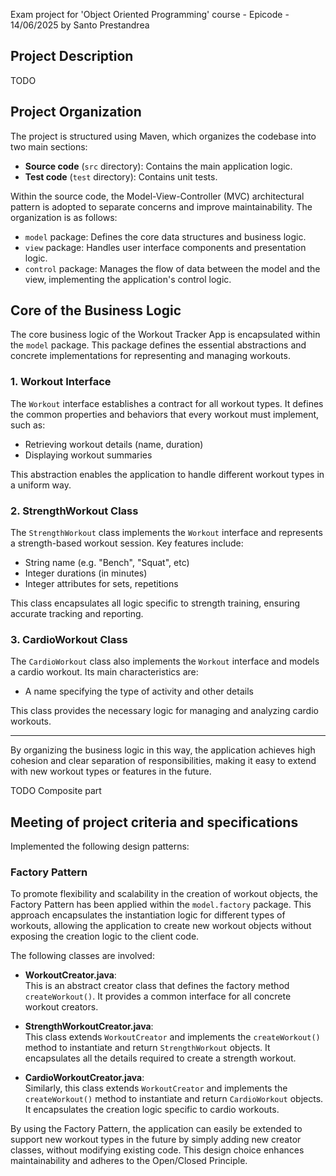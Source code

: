 Exam project for 'Object Oriented Programming' course - Epicode - 14/06/2025 by Santo Prestandrea

## Project Description

TODO

## Project Organization

The project is structured using Maven, which organizes the codebase into two main sections:

- **Source code** (`src` directory): Contains the main application logic.
- **Test code** (`test` directory): Contains unit tests.

Within the source code, the Model-View-Controller (MVC) architectural pattern is adopted to separate concerns and improve maintainability. The organization is as follows:

- `model` package: Defines the core data structures and business logic.
- `view` package: Handles user interface components and presentation logic.
- `control` package: Manages the flow of data between the model and the view, implementing the application's control logic.

## Core of the Business Logic

The core business logic of the Workout Tracker App is encapsulated within the `model` package. This package defines the essential abstractions and concrete implementations for representing and managing workouts.

### 1. Workout Interface

The `Workout` interface establishes a contract for all workout types. It defines the common properties and behaviors that every workout must implement, such as:

- Retrieving workout details (name, duration)
- Displaying workout summaries

This abstraction enables the application to handle different workout types in a uniform way.

### 2. StrengthWorkout Class

The `StrengthWorkout` class implements the `Workout` interface and represents a strength-based workout session. Key features include:

- String name (e.g. "Bench", "Squat", etc)
- Integer durations (in minutes)
- Integer attributes for sets, repetitions

This class encapsulates all logic specific to strength training, ensuring accurate tracking and reporting.

### 3. CardioWorkout Class

The `CardioWorkout` class also implements the `Workout` interface and models a cardio workout. Its main characteristics are:

- A name specifying the type of activity and other details

This class provides the necessary logic for managing and analyzing cardio workouts.

---

By organizing the business logic in this way, the application achieves high cohesion and clear separation of responsibilities, making it easy to extend with new workout types or features in the future.

TODO Composite part

## Meeting of project criteria and specifications

Implemented the following design patterns:

### Factory Pattern

To promote flexibility and scalability in the creation of workout objects, the Factory Pattern has been applied within the `model.factory` package. This approach encapsulates the instantiation logic for different types of workouts, allowing the application to create new workout objects without exposing the creation logic to the client code.

The following classes are involved:

- **WorkoutCreator.java**:  
    This is an abstract creator class that defines the factory method `createWorkout()`. It provides a common interface for all concrete workout creators.

- **StrengthWorkoutCreator.java**:  
    This class extends `WorkoutCreator` and implements the `createWorkout()` method to instantiate and return `StrengthWorkout` objects. It encapsulates all the details required to create a strength workout.

- **CardioWorkoutCreator.java**:  
    Similarly, this class extends `WorkoutCreator` and implements the `createWorkout()` method to instantiate and return `CardioWorkout` objects. It encapsulates the creation logic specific to cardio workouts.

By using the Factory Pattern, the application can easily be extended to support new workout types in the future by simply adding new creator classes, without modifying existing code. This design choice enhances maintainability and adheres to the Open/Closed Principle.